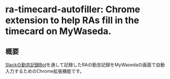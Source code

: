 # ra-timecard-autofiller: Chrome extension to help RAs fill in the timecard on MyWaseda.

## 概要

[Slackの勤怠記録Bot](https://github.com/NSL-Admin/ra-timecard-recorder)を通して記録したRAの勤怠記録をMyWasedaの画面で自動入力するためのChrome拡張機能です。
